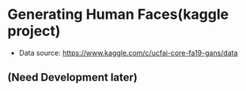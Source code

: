 # Generating Human Faces(kaggle project)

* Data source: https://www.kaggle.com/c/ucfai-core-fa19-gans/data

## (Need Development later)
